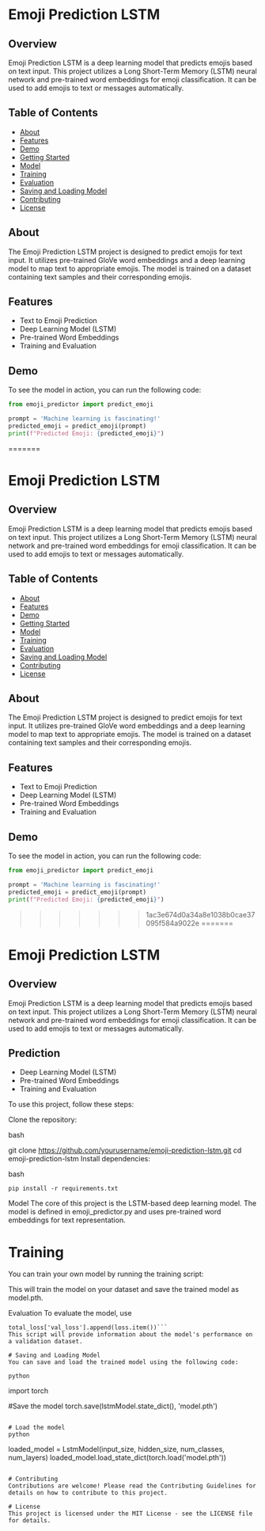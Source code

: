 
# Emoji Prediction LSTM

## Overview

Emoji Prediction LSTM is a deep learning model that predicts emojis based on text input. This project utilizes a Long Short-Term Memory (LSTM) neural network and pre-trained word embeddings for emoji classification. It can be used to add emojis to text or messages automatically.

## Table of Contents

- [About](#about)
- [Features](#features)
- [Demo](#demo)
- [Getting Started](#getting-started)
- [Model](#model)
- [Training](#training)
- [Evaluation](#evaluation)
- [Saving and Loading Model](#saving-and-loading-model)
- [Contributing](#contributing)
- [License](#license)

## About

The Emoji Prediction LSTM project is designed to predict emojis for text input. It utilizes pre-trained GloVe word embeddings and a deep learning model to map text to appropriate emojis. The model is trained on a dataset containing text samples and their corresponding emojis.

## Features

- Text to Emoji Prediction
- Deep Learning Model (LSTM)
- Pre-trained Word Embeddings
- Training and Evaluation

## Demo

To see the model in action, you can run the following code:

```python
from emoji_predictor import predict_emoji

prompt = 'Machine learning is fascinating!'
predicted_emoji = predict_emoji(prompt)
print(f"Predicted Emoji: {predicted_emoji}")
```
=======
# Emoji Prediction LSTM

## Overview

Emoji Prediction LSTM is a deep learning model that predicts emojis based on text input. This project utilizes a Long Short-Term Memory (LSTM) neural network and pre-trained word embeddings for emoji classification. It can be used to add emojis to text or messages automatically.

## Table of Contents

- [About](#about)
- [Features](#features)
- [Demo](#demo)
- [Getting Started](#getting-started)
- [Model](#model)
- [Training](#training)
- [Evaluation](#evaluation)
- [Saving and Loading Model](#saving-and-loading-model)
- [Contributing](#contributing)
- [License](#license)

## About

The Emoji Prediction LSTM project is designed to predict emojis for text input. It utilizes pre-trained GloVe word embeddings and a deep learning model to map text to appropriate emojis. The model is trained on a dataset containing text samples and their corresponding emojis.

## Features

- Text to Emoji Prediction
- Deep Learning Model (LSTM)
- Pre-trained Word Embeddings
- Training and Evaluation

## Demo

To see the model in action, you can run the following code:

```python
from emoji_predictor import predict_emoji

prompt = 'Machine learning is fascinating!'
predicted_emoji = predict_emoji(prompt)
print(f"Predicted Emoji: {predicted_emoji}")
```
>>>>>>> 1ac3e674d0a34a8e1038b0cae37095f584a9022e
=======
# Emoji Prediction LSTM

## Overview

Emoji Prediction LSTM is a deep learning model that predicts emojis based on text input. This project utilizes a Long Short-Term Memory (LSTM) neural network and pre-trained word embeddings for emoji classification. It can be used to add emojis to text or messages automatically.

##  Prediction
- Deep Learning Model (LSTM)
- Pre-trained Word Embeddings
- Training and Evaluation


To use this project, follow these steps:

Clone the repository:

bash

 git clone https://github.com/yourusername/emoji-prediction-lstm.git
cd emoji-prediction-lstm 
Install dependencies:

bash
```
pip install -r requirements.txt
```
Model
The core of this project is the LSTM-based deep learning model. The model is defined in emoji_predictor.py and uses pre-trained word embeddings for text representation.

# Training
You can train your own model by running the training script:


This will train the model on your dataset and save the trained model as model.pth.

Evaluation
To evaluate the model, use
```
total_loss['val_loss'].append(loss.item())```
This script will provide information about the model's performance on a validation dataset.

# Saving and Loading Model
You can save and load the trained model using the following code:

python
```
import torch

#Save the model
torch.save(lstmModel.state_dict(), 'model.pth')
```

# Load the model
python
```
loaded_model = LstmModel(input_size, hidden_size, num_classes, num_layers)
loaded_model.load_state_dict(torch.load('model.pth'))
```

# Contributing
Contributions are welcome! Please read the Contributing Guidelines for details on how to contribute to this project.

# License
This project is licensed under the MIT License - see the LICENSE file for details.


